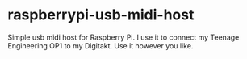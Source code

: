 # raspberrypi-usb-midi-host

Simple usb midi host for Raspberry Pi. I use it to connect my Teenage Engineering OP1 to my Digitakt. Use it however you like.
